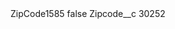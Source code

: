 <?xml version="1.0" encoding="UTF-8"?>
<CustomMetadata xmlns="http://soap.sforce.com/2006/04/metadata" xmlns:xsi="http://www.w3.org/2001/XMLSchema-instance" xmlns:xsd="http://www.w3.org/2001/XMLSchema">
    <label>ZipCode1585</label>
    <protected>false</protected>
    <values>
        <field>Zipcode__c</field>
        <value xsi:type="xsd:string">30252</value>
    </values>
</CustomMetadata>
